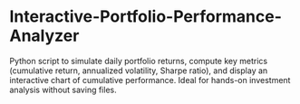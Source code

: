 # Interactive-Portfolio-Performance-Analyzer
Python script to simulate daily portfolio returns, compute key metrics (cumulative return, annualized volatility, Sharpe ratio), and display an interactive chart of cumulative performance. Ideal for hands-on investment analysis without saving files.
